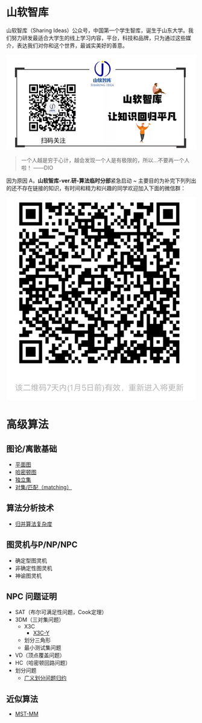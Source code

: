 # 山软智库

山软智库（Sharing Ideas）公众号，中国第一个学生智库，诞生于山东大学。我们努力研发最适合大学生的线上学习内容，平台，科技和品牌，只为通过这些媒介，表达我们对你和这个世界，最诚实美好的善意。

![](./fig/sharingidea.png)

> 一个人越是穷于心计，越会发现一个人是有极限的，所以...不要再一个人啦！ ——DIO

因为原因 A，**山软智库-ver.研-算法临时分部**紧急启动 ~ 主要目的为补完下列列出的还不存在链接的知识，有时间和精力和兴趣的同学欢迎加入下面的微信群：

![](./fig/group.png)



# 高级算法


## 图论/离散基础

 - [平面图](./GraphTheory/1.html)
 - [哈密顿图](./GraphTheory/2.html)
 - [独立集](./GraphTheory/3.html)
 - [对集/匹配（matching）](./GraphTheory/4.html)


## 算法分析技术

 - [归并算法复杂度](https://sailist.github.io/AdAlgo/doc/1.html)


## 图灵机与P/NP/NPC

 - 确定型图灵机
 - 非确定性图灵机
 - 神谕图灵机


## NPC 问题证明

 - SAT（布尔可满足性问题，Cook定理）
 - 3DM（三对集问题）
   - X3C 
     - [X3C-Y](https://sailist.github.io/AdAlgo/doc/3.html)
   - 划分三角形
   - 最小测试集问题
 - VD（顶点覆盖问题）
 - HC（哈密顿回路问题）
 - 划分问题
   - [广义划分问题归约](https://sailist.github.io/AdAlgo/doc/2.html)

## 近似算法
   
   - [MST-MM](https://sailist.github.io/AdAlgo/doc/4.html)
